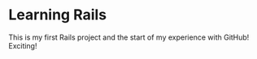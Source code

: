 Learning Rails
==

This is my first Rails project and the start of my experience with GitHub!
Exciting!
